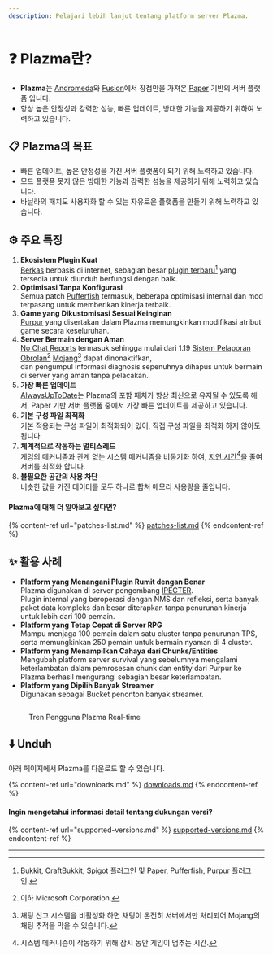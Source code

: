 ```yaml
---
description: Pelajari lebih lanjut tentang platform server Plazma.
---
```


# ❓ Plazma란?

- **Plazma**는 [Andromeda](https://github.com/EarendelArchived/Andromeda)와 [Fusion](https://github.com/RuinedTechnologyUnify/Fusion)에서 장점만을 가져온 [Paper](https://github.com/PaperMC/Paper) 기반의 서버 플랫폼 입니다.
- 항상 높은 안정성과 강력한 성능, 빠른 업데이트, 방대한 기능을 제공하기 위하여 노력하고 있습니다.

## 📋 Plazma의 목표 <a href="#id-1" id="id-1"></a>

- 빠른 업데이트, 높은 안정성을 가진 서버 플랫폼이 되기 위해 노력하고 있습니다.
- 모드 플랫폼 못지 않은 방대한 기능과 강력한 성능을 제공하기 위해 노력하고 있습니다.
- 바닐라의 패치도 사용자화 할 수 있는 자유로운 플랫폼을 만들기 위해 노력하고 있습니다.

## ⚙️ 주요 특징 <a href="#id-2" id="id-2"></a>

1. **Ekosistem Plugin Kuat**\
   [Berkas](https://github.com/PaperMC/Paper) berbasis
   di internet, sebagian besar [plugin terbaru](#user-content-fn-1)[^1] yang tersedia untuk diunduh berfungsi dengan baik.
2. **Optimisasi Tanpa Konfigurasi**\
   Semua patch [Pufferfish](https://github.com/pufferfish-gg/Pufferfish) termasuk,
   beberapa optimisasi internal dan mod terpasang untuk memberikan kinerja terbaik.
3. **Game yang Dikustomisasi Sesuai Keinginan**\
   [Purpur](https://github.com/PurpurMC/Purpur) yang disertakan dalam Plazma
   memungkinkan modifikasi atribut game secara keseluruhan.
4. **Server Bermain dengan Aman**\
   [No Chat Reports](https://github.com/Aizistral-Studios/No-Chat-Reports) termasuk sehingga mulai dari 1.19
   [Sistem Pelaporan Obrolan](#user-content-fn-2)[^2] [Mojang](#user-content-fn-3)[^3] dapat dinonaktifkan,\
   dan pengumpul informasi diagnosis sepenuhnya dihapus untuk bermain di server yang aman tanpa pelacakan.
5. **가장 빠른 업데이트**\
   [AlwaysUpToDate](https://github.com/PlazmaMC/AlwaysUpToDate)는 Plazma의 포함 패치가 항상 최신으로 유지될 수 있도록 해서, Paper 기반 서버 플랫폼 중에서 가장 빠른 업데이트를 제공하고 있습니다.
6. **기본 구성 파일 최적화**\
   기본 적용되는 구성 파일이 최적화되어 있어, 직접 구성 파일을 최적화 하지 않아도 됩니다.
7. **체계적으로 작동하는 멀티스레드**\
   게임의 메커니즘과 관계 없는 시스템 메커니즘을 비동기화 하여, [지연 시간](#user-content-fn-4)[^4]을 줄여 서버를 최적화 합니다.
8. **불필요한 공간의 사용 차단**\
   비슷한 값을 가진 데이터를 모두 하나로 합쳐 메모리 사용량을 줄입니다.

#### Plazma에 대해 더 알아보고 싶다면? <a href="#etc-1" id="etc-1"></a>

{% content-ref url="patches-list.md" %}
[patches-list.md](patches-list.md)
{% endcontent-ref %}

## ✨ 활용 사례 <a href="#id-3" id="id-3"></a>

- **Platform yang Menangani Plugin Rumit dengan Benar**\
  Plazma digunakan di server pengembang [IPECTER](https://github.com/IPECTER).\
  Plugin internal yang beroperasi dengan NMS dan refleksi, serta banyak paket data kompleks dan besar
  diterapkan tanpa penurunan kinerja untuk lebih dari 100 pemain.
- **Platform yang Tetap Cepat di Server RPG**\
  Mampu menjaga 100 pemain dalam satu cluster tanpa penurunan TPS, serta
  memungkinkan 250 pemain untuk bermain nyaman di 4 cluster.
- **Platform yang Menampilkan Cahaya dari Chunks/Entities**\
  Mengubah platform server survival yang sebelumnya mengalami keterlambatan dalam pemrosesan chunk dan entity
  dari Purpur ke Plazma berhasil mengurangi sebagian besar keterlambatan.
- **Platform yang Dipilih Banyak Streamer**\
  Digunakan sebagai Bucket penonton banyak streamer.

<figure>
   <img src="https://badge.plazmamc.org/internal/bstats" alt="">
   
   <figcaption><p>Tren Pengguna Plazma Real-time</p></figcaption>
</figure>

## ⬇️ Unduh

아래 페이지에서 Plazma를 다운로드 할 수 있습니다.

{% content-ref url="downloads.md" %}
[downloads.md](downloads.md)
{% endcontent-ref %}

#### Ingin mengetahui informasi detail tentang dukungan versi?

{% content-ref url="supported-versions.md" %}
[supported-versions.md](supported-versions.md)
{% endcontent-ref %}

***

[^1]: Bukkit, CraftBukkit, Spigot 플러그인 및 Paper, Pufferfish, Purpur 플러그인.

[^2]: 이하 Microsoft Corporation.

[^3]: 채팅 신고 시스템을 비활성화 하면 채팅이 온전히 서버에서만 처리되어 Mojang의 채팅 추적을 막을 수 있습니다.

[^4]: 시스템 메커니즘이 작동하기 위해 잠시 동안 게임이 멈추는 시간.
